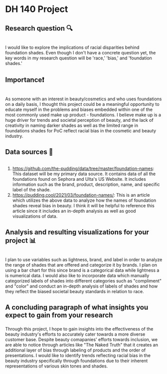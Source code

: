 # DH 140 Project 
## Research question 🔍
###### 
I would like to explore the implications of racial disparities behind foundation shades. Even though I don't have a concrete question yet, the key words in my research question will be 'race,' 'bias,' and 'foundation shades.' 
## Importance❗️
###### 
As someone with an interest in beauty/cosmetics and who uses foundations on a daily basis, I thought this project could be a meaningful opportunity to educate myself in the problems and biases embedded within one of the most commonly used make up product - foundations. I believe make up is a huge driver for trends and societal perception of beauty, and the lack of creativity in naming darker shades as well as the limited range in foundations shades for PoC reflect racial bias in the cosmetic and beauty industry. 
## Data sources 📑
###### 
1. https://github.com/the-pudding/data/tree/master/foundation-names: This dataset will be my primary data source. It contains data of all the foundations found on Sephora and Ulta's US Website. It includes information such as the brand, product, description, name, and specific label of the shade. 
2. https://pudding.cool/2021/03/foundation-names/: This is an article which utilizes the above data to analyze how the names of foundation shades reveal bias in beauty. I think it will be helpful to reference this article since it includes an in-depth analysis as well as good visualizations of data. 
## Analysis and resulting visualizations for your project 📊
###### 
I plan to use variables such as lightness, brand, and label in order to analyze the range of shades that are offered and categorize it by brands. I plan on using a bar chart for this since brand is a categorical data while lightness a is numerical data. I would also like to incorporate data which manually categorized labels of shades into different categories such as "compliment" and "color" and conduct an in-depth analysis of labels of shades and how they reflect the biased societal beauty standards in relation to race. 
## A concluding paragraph of what insights you expect to gain from your research
#####
Through this project, I hope to gain insights into the effectiveness of the beauty industry's efforts to accurately cater towards a more diverse customer base. Despite beauty comapanies' efforts towards inclusion, we are able to notice through articles like "The Naked Truth" that it creates an additional layer of bias through labeling of products and the order of presentations. I would like to identify trends reflecting racial bias in the beauty industry specifically through foundations due to their inherent representations of various skin tones and shades. 
